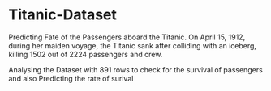 # Titanic-Dataset
Predicting Fate of the Passengers aboard the Titanic. 
  On April 15, 1912, during her maiden voyage, the Titanic sank after colliding with an iceberg, killing 1502 out of 2224 passengers and crew. 
  
  Analysing the Dataset with 891 rows to check for the survival of passengers and also Predicting the rate of surival
